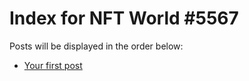 # Index for NFT World #5567
Posts will be displayed in the order below:

- [Your first post](./001-first.md)

